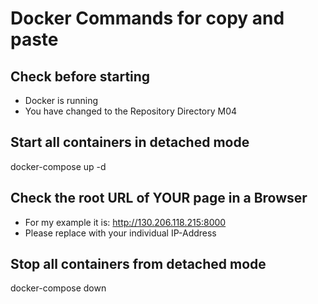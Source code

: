# Docker Commands for copy and paste

## Check before starting
- Docker is running
- You have changed to the Repository Directory M04

## Start all containers in detached mode
docker-compose up -d

## Check the root URL of YOUR page in a Browser
- For my example it is: http://130.206.118.215:8000
- Please replace with your individual IP-Address

## Stop all containers from detached mode
docker-compose down
